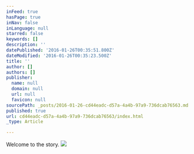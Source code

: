 ```yaml
---
inFeed: true
hasPage: true
inNav: false
inLanguage: null
starred: false
keywords: []
description: ''
datePublished: '2016-01-26T00:35:51.800Z'
dateModified: '2016-01-26T00:35:23.500Z'
title: ''
author: []
authors: []
publisher:
  name: null
  domain: null
  url: null
  favicon: null
sourcePath: _posts/2016-01-26-cd44eadc-d57a-4a4b-97a9-736dcab76563.md
published: true
url: cd44eadc-d57a-4a4b-97a9-736dcab76563/index.html
_type: Article

---
```

Welcome to the story.
![](https://the-grid-user-content.s3-us-west-2.amazonaws.com/b599c1d6-a9b7-4c0e-9b8a-9920e4284b7d.jpg)